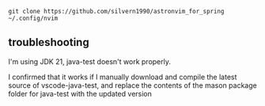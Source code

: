 
```shell
git clone https://github.com/silvern1990/astronvim_for_spring ~/.config/nvim
```

## troubleshooting

I'm using JDK 21, java-test doesn't work properly.

I confirmed that it works if I manually download and compile the latest source of vscode-java-test, and replace the contents of the mason package folder for java-test with the updated version



